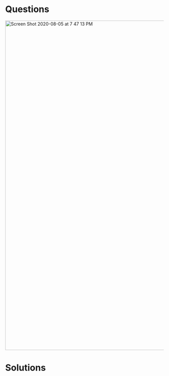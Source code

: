 # Questions
<img width="1046" alt="Screen Shot 2020-08-05 at 7 47 13 PM" src="https://user-images.githubusercontent.com/27160394/90678067-d5632a00-e223-11ea-9bc5-972991036abd.png">

# Solutions
